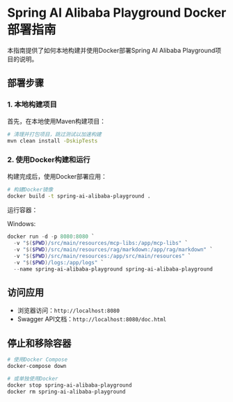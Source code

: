 # Spring AI Alibaba Playground Docker部署指南

本指南提供了如何本地构建并使用Docker部署Spring AI Alibaba Playground项目的说明。

## 部署步骤

### 1. 本地构建项目

首先，在本地使用Maven构建项目：

```bash
# 清理并打包项目，跳过测试以加速构建
mvn clean install -DskipTests
```

### 2. 使用Docker构建和运行

构建完成后，使用Docker部署应用：

```bash
# 构建Docker镜像
docker build -t spring-ai-alibaba-playground .
```

运行容器：

Windows:
```powershell
docker run -d -p 8080:8080 `
  -v "$($PWD)/src/main/resources/mcp-libs:/app/mcp-libs" `
  -v "$($PWD)/src/main/resources/rag/markdown:/app/rag/markdown" `
  -v "$($PWD)/src/main/resources:/app/src/main/resources" `
  -v "$($PWD)/logs:/app/logs" `
  --name spring-ai-alibaba-playground spring-ai-alibaba-playground
```

## 访问应用

- 浏览器访问：`http://localhost:8080`
- Swagger API文档：`http://localhost:8080/doc.html`

## 停止和移除容器

```bash
# 使用Docker Compose
docker-compose down

# 或单独使用Docker
docker stop spring-ai-alibaba-playground
docker rm spring-ai-alibaba-playground
``` 